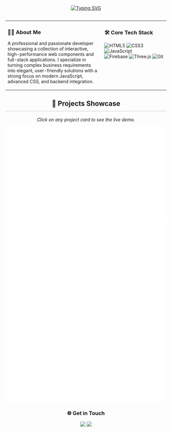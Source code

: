 <div align="center">
  <a href="https://git.io/typing-svg"><img src="https://readme-typing-svg.herokuapp.com?font=Poppins&size=35&pause=1000&color=2E65F3&center=true&vCenter=true&width=500&lines=Kamlendu+Kumar;Front-End+%26+Full-Stack+Developer" alt="Typing SVG" /></a>
</div>

<br>

<table>
  <tr>
    <td valign="top" width="60%">
      <h3 align="left">👨‍💻 About Me</h3>
      <p align="left">
        A professional and passionate developer showcasing a collection of interactive, high-performance web components and full-stack applications. I specialize in turning complex business requirements into elegant, user-friendly solutions with a strong focus on modern JavaScript, advanced CSS, and backend integration.
      </p>
    </td>
    <td valign="top" width="40%">
      <h3 align="left">🛠️ Core Tech Stack</h3>
      <p align="left">
        <img src="https://img.shields.io/badge/html5-%23E34F26.svg?style=for-the-badge&logo=html5&logoColor=white" alt="HTML5">
        <img src="https://img.shields.io/badge/css3-%231572B6.svg?style=for-the-badge&logo=css3&logoColor=white" alt="CSS3">
        <img src="https://img.shields.io/badge/javascript-%23323330.svg?style=for-the-badge&logo=javascript&logoColor=%23F7DF1E" alt="JavaScript">
        <br>
        <img src="https://img.shields.io/badge/Firebase-039BE5?style=for-the-badge&logo=Firebase&logoColor=white" alt="Firebase">
        <img src="https://img.shields.io/badge/three.js-black?style=for-the-badge&logo=three.js&logoColor=white" alt="Three.js">
        <img src="https://img.shields.io/badge/git-%23F05033.svg?style=for-the-badge&logo=git&logoColor=white" alt="Git">
      </p>
    </td>
  </tr>
</table>

<h2 align="center" style="border-bottom: 2px solid #dddddd; padding-bottom: 10px;">🚀 Projects Showcase</h2>

<p align="center">
  <i>Click on any project card to see the live demo.</i>
</p>

<a href="https://satwik-singh-oss.github.io/My-Portfolio-Showcase/EZScope3-Showcase/" target="_blank">
  <img src="previews/ezscope3-preview.svg" alt="EZScope3 Project Preview">
</a>
<br>
<a href="https://satwik-singh-oss.github.io/My-Portfolio-Showcase/aum-foundation-project/" target="_blank">
  <img src="previews/aum-preview.svg" alt="AUM Foundation Project Preview">
</a>
<br>
<a href="https://satwik-singh-oss.github.io/My-Portfolio-Showcase/BFF-Showcase/" target="_blank">
  <img src="previews/bff-preview.svg" alt="BFF Project Preview">
</a>

<br>

<div align="center">
  <h3>🌐 Get in Touch</h3>
  <a href="mailto:your-email@example.com"><img src="https://img.shields.io/badge/Gmail-D14836?style=for-the-badge&logo=gmail&logoColor=white" /></a>
  <a href="https://www.linkedin.com/in/your-linkedin-profile/"><img src="https://img.shields.io/badge/LinkedIn-0077B5?style=for-the-badge&logo=linkedin&logoColor=white" /></a>
</div>
